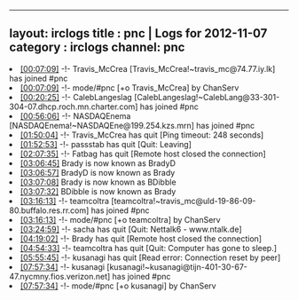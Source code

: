 
---
layout: irclogs
title : pnc | Logs for 2012-11-07
category : irclogs
channel: pnc
---
<li class="logitem"><a href="#00:07:09" name="00:07:09" class="time">[00:07:09]</a> -!- <span class="join">Travis_McCrea</span> [Travis_McCrea!~travis_mc@74.77.iy.lk] has joined #pnc </li>
<li class="logitem"><a href="#00:07:09" name="00:07:09" class="time">[00:07:09]</a> -!- mode/<span class="mode">#pnc</span> [+o Travis_McCrea] by ChanServ </li>
<li class="logitem"><a href="#00:20:25" name="00:20:25" class="time">[00:20:25]</a> -!- <span class="join">CalebLangeslag</span> [CalebLangeslag!~CalebLang@33-301-304-07.dhcp.roch.mn.charter.com] has joined #pnc </li>
<li class="logitem"><a href="#00:56:06" name="00:56:06" class="time">[00:56:06]</a> -!- <span class="join">NASDAQEnema</span> [NASDAQEnema!~NASDAQEne@199.254.kzs.mrn] has joined #pnc </li>
<li class="logitem"><a href="#01:50:04" name="01:50:04" class="time">[01:50:04]</a> -!- <span class="quit">Travis_McCrea</span> has quit [Ping timeout: 248 seconds] </li>
<li class="logitem"><a href="#01:52:53" name="01:52:53" class="time">[01:52:53]</a> -!- <span class="quit">passstab</span> has quit [Quit: Leaving] </li>
<li class="logitem"><a href="#02:07:35" name="02:07:35" class="time">[02:07:35]</a> -!- <span class="quit">Fatbag</span> has quit [Remote host closed the connection] </li>
<li class="logitem"><a href="#03:06:45" name="03:06:45" class="time">[03:06:45]</a> <span class="nick">Brady</span> is now known as <span class="nick">BradyD</span> </li>
<li class="logitem"><a href="#03:06:57" name="03:06:57" class="time">[03:06:57]</a> <span class="nick">BradyD</span> is now known as <span class="nick">Brady</span> </li>
<li class="logitem"><a href="#03:07:08" name="03:07:08" class="time">[03:07:08]</a> <span class="nick">Brady</span> is now known as <span class="nick">BDibble</span> </li>
<li class="logitem"><a href="#03:07:32" name="03:07:32" class="time">[03:07:32]</a> <span class="nick">BDibble</span> is now known as <span class="nick">Brady</span> </li>
<li class="logitem"><a href="#03:16:13" name="03:16:13" class="time">[03:16:13]</a> -!- <span class="join">teamcoltra</span> [teamcoltra!~travis_mc@uld-19-86-09-80.buffalo.res.rr.com] has joined #pnc </li>
<li class="logitem"><a href="#03:16:13" name="03:16:13" class="time">[03:16:13]</a> -!- mode/<span class="mode">#pnc</span> [+o teamcoltra] by ChanServ </li>
<li class="logitem"><a href="#03:24:59" name="03:24:59" class="time">[03:24:59]</a> -!- <span class="quit">sacha</span> has quit [Quit: Nettalk6 - www.ntalk.de] </li>
<li class="logitem"><a href="#04:19:02" name="04:19:02" class="time">[04:19:02]</a> -!- <span class="quit">Brady</span> has quit [Remote host closed the connection] </li>
<li class="logitem"><a href="#04:54:33" name="04:54:33" class="time">[04:54:33]</a> -!- <span class="quit">teamcoltra</span> has quit [Quit: Computer has gone to sleep.] </li>
<li class="logitem"><a href="#05:55:45" name="05:55:45" class="time">[05:55:45]</a> -!- <span class="quit">kusanagi</span> has quit [Read error: Connection reset by peer] </li>
<li class="logitem"><a href="#07:57:34" name="07:57:34" class="time">[07:57:34]</a> -!- <span class="join">kusanagi</span> [kusanagi!~kusanagi@tijn-401-30-67-47.nycmny.fios.verizon.net] has joined #pnc </li>
<li class="logitem"><a href="#07:57:34" name="07:57:34" class="time">[07:57:34]</a> -!- mode/<span class="mode">#pnc</span> [+o kusanagi] by ChanServ </li>


